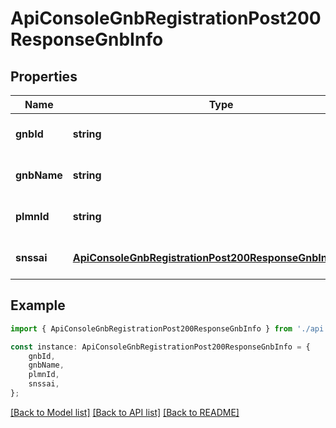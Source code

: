 # ApiConsoleGnbRegistrationPost200ResponseGnbInfo


## Properties

Name | Type | Description | Notes
------------ | ------------- | ------------- | -------------
**gnbId** | **string** |  | [optional] [default to undefined]
**gnbName** | **string** |  | [optional] [default to undefined]
**plmnId** | **string** |  | [optional] [default to undefined]
**snssai** | [**ApiConsoleGnbRegistrationPost200ResponseGnbInfoSnssai**](ApiConsoleGnbRegistrationPost200ResponseGnbInfoSnssai.md) |  | [optional] [default to undefined]

## Example

```typescript
import { ApiConsoleGnbRegistrationPost200ResponseGnbInfo } from './api';

const instance: ApiConsoleGnbRegistrationPost200ResponseGnbInfo = {
    gnbId,
    gnbName,
    plmnId,
    snssai,
};
```

[[Back to Model list]](../README.md#documentation-for-models) [[Back to API list]](../README.md#documentation-for-api-endpoints) [[Back to README]](../README.md)
